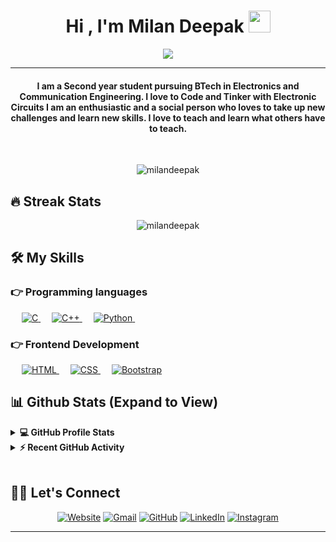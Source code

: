 
<h1 align="center">Hi , I'm Milan Deepak <img src="https://media.giphy.com/media/hvRJCLFzcasrR4ia7z/giphy.gif" width="35"></h1>
<p align="center">
  <a href="https://github.com/DenverCoder1/readme-typing-svg"><img src=https://readme-typing-svg.herokuapp.com/?lines=Electronics+and+Communication+Student;Tech+Enthusiast;Programmer&center=true&width=500&height=50"></a>
</p>
<hr/>
<h4 align="center">I am a Second year student pursuing BTech in Electronics and Communication Engineering. I love to Code and Tinker with Electronic Circuits I am an enthusiastic and a social person who loves to take up new challenges and learn new skills. I love to teach and learn what others have to teach.</h4>
<br>
<p align="center"> <img src="https://komarev.com/ghpvc/?username=milandeepak" alt="milandeepak" /> </p>

## 🔥 Streak Stats
<p align="center"><img src="https://github-readme-streak-stats.herokuapp.com/?user=milandeepak&theme=algolia" alt="milandeepak"  /></p>


## 🛠️ My Skills

### 👉 Programming languages

<p align="left"> 
  &emsp; 
  <a href="https://www.cprogramming.com/" target="_blank"> 
    <img alt="C" src="https://img.shields.io/badge/C%20-%232370ED.svg?logo=c&logoColor=white">
  </a> 
  &emsp;
  <a href="https://www.w3schools.com/cpp/" target="_blank"> 
    <img alt="C++" src="https://img.shields.io/badge/C++%20-%2300599C.svg?logo=c%2B%2B&logoColor=white">
  </a> 
  &emsp;
   <a href="https://www.python.org" target="_blank">
    <img alt="Python" src="https://img.shields.io/badge/Python%20-%2314354C.svg?logo=python&logoColor=white">
  </a>
  &emsp;
 
</p>

### 👉 Frontend Development
<p align="left"> 
  &emsp; 
  <a href="https://www.w3.org/html/" target="_blank"> 
   <img alt="HTML" src="https://img.shields.io/badge/HTML5%20-%23E34F26.svg?logo=html5&logoColor=white">
  </a>   
  &emsp;
  <a href="https://www.w3schools.com/css/" target="_blank">
    <img alt="CSS" src="https://img.shields.io/badge/CSS%20-%231572B6.svg?logo=css3&logoColor=white">
  </a> 
   &emsp;
  <a href="https://getbootstrap.com" target="_blank"> 
    <img alt="Bootstrap" src="https://img.shields.io/badge/Bootstrap-%23563D7C.svg?style=flat&logo=bootstrap&logoColor=white"/>
  </a>
</p>


## 📊 Github Stats (Expand to View) 


<details> 
  <summary><b>💻 GitHub Profile Stats</b></summary>
  <br/>
  <p align="center">
    <a href="https://github.com/anuraghazra/github-readme-stats"><img alt="Candida's Github Stats" src="https://github-readme-stats.vercel.app/api?username=milandeepak&show_icons=true&count_private=true&theme=algolia" height="192px"/></a>
<br/>
  &nbsp;
	  <img src="https://github-readme-stats.vercel.app/api/top-langs?username=milandeepak&show_icons=true&locale=en&layout=compact&theme=algolia" alt="milandeepak" height="192px"/>
  <br/>
  <b>Note:</b> Top languages is only a metric of the languages my public code consists of and doesn't reflect experience or skill level.
  </p>
</details>


<details>
  <summary><b>⚡ Recent GitHub Activity</b></summary>
  <br/>
   <a href="https://github.com/milandeepak"><img alt="Candida's Activity Graph" src="https://activity-graph.herokuapp.com/graph?username=milandeepak&custom_title=Milan%20Deepak's%20Contribution%20Graph&theme=react-dark" /></a>
  <br/>

</details>

<br/>

## 🙋‍♀️ Let's Connect
<p align="center">
  <a href="https://milandeepak.github.io/portfolio/"><img src="https://img.icons8.com/bubbles/50/000000/web.png" alt="Website"/></a>
	<a href="mailto:milandeepak06@gmail.com"><img src="https://img.icons8.com/bubbles/50/000000/gmail.png" alt="Gmail"/></a>
	<a href="https://github.com/milandeepak"><img src="https://img.icons8.com/bubbles/50/000000/github.png" alt="GitHub"/></a>
	<a href="https://linkedin.com/in/milan-deepak"><img src="https://img.icons8.com/bubbles/50/000000/linkedin.png" alt="LinkedIn"/></a>
	<a href="https://instagram.com/_.that_mallu_payyan123._"><img src="https://img.icons8.com/bubbles/50/000000/instagram.png" alt="Instagram"/></a>
	
</p>

<hr/>








